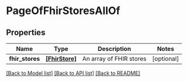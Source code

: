 # PageOfFhirStoresAllOf

## Properties
Name | Type | Description | Notes
------------ | ------------- | ------------- | -------------
**fhir_stores** | [**[FhirStore]**](FhirStore.md) | An array of FHIR stores | [optional] 

[[Back to Model list]](../README.md#documentation-for-models) [[Back to API list]](../README.md#documentation-for-api-endpoints) [[Back to README]](../README.md)


